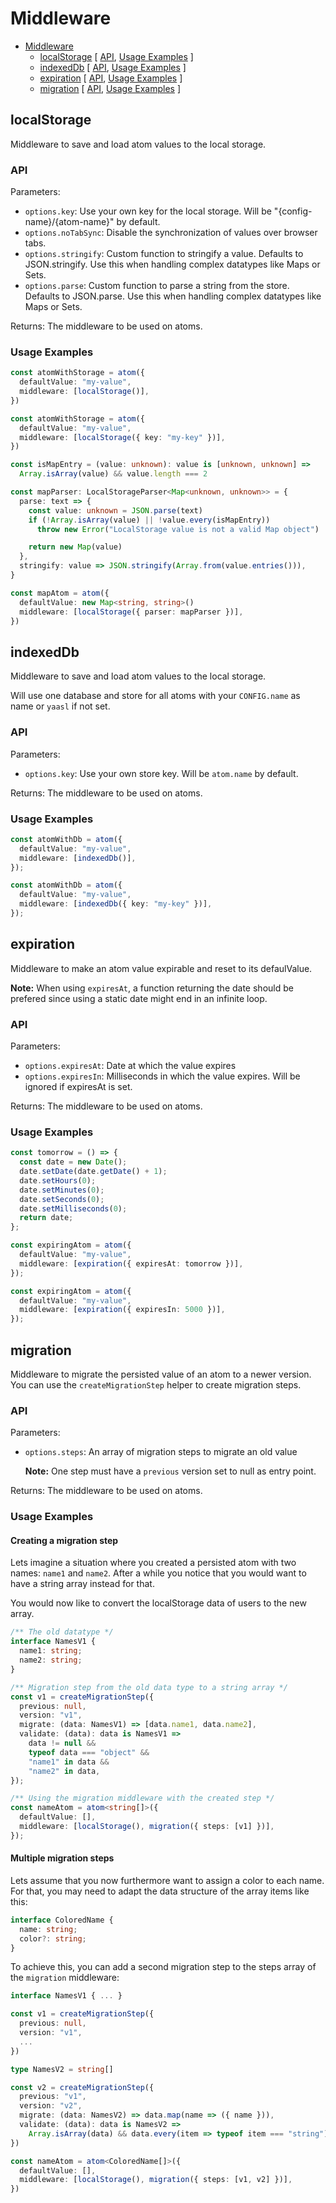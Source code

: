 # Middleware

<!-- >> TOC >> -->

- [Middleware](#middleware)
  - [localStorage](#localstorage) [ [API](#api), [Usage Examples](#usage-examples) ]
  - [indexedDb](#indexeddb) [ [API](#api-1), [Usage Examples](#usage-examples-1) ]
  - [expiration](#expiration) [ [API](#api-2), [Usage Examples](#usage-examples-2) ]
  - [migration](#migration) [ [API](#api-3), [Usage Examples](#usage-examples-3) ]
  <!-- << TOC << -->

## localStorage

Middleware to save and load atom values to the local storage.

### API

Parameters:

- `options.key`: Use your own key for the local storage. Will be "{config-name}/{atom-name}" by default.
- `options.noTabSync`: Disable the synchronization of values over browser tabs.
- `options.stringify`: Custom function to stringify a value. Defaults to JSON.stringify. Use this when handling complex datatypes like Maps or Sets.
- `options.parse`: Custom function to parse a string from the store. Defaults to JSON.parse. Use this when handling complex datatypes like Maps or Sets.

Returns: The middleware to be used on atoms.

### Usage Examples

```ts
const atomWithStorage = atom({
  defaultValue: "my-value",
  middleware: [localStorage()],
})

const atomWithStorage = atom({
  defaultValue: "my-value",
  middleware: [localStorage({ key: "my-key" })],
})

const isMapEntry = (value: unknown): value is [unknown, unknown] =>
  Array.isArray(value) && value.length === 2

const mapParser: LocalStorageParser<Map<unknown, unknown>> = {
  parse: text => {
    const value: unknown = JSON.parse(text)
    if (!Array.isArray(value) || !value.every(isMapEntry))
      throw new Error("LocalStorage value is not a valid Map object")

    return new Map(value)
  },
  stringify: value => JSON.stringify(Array.from(value.entries())),
}

const mapAtom = atom({
  defaultValue: new Map<string, string>()
  middleware: [localStorage({ parser: mapParser })],
})
```

## indexedDb

Middleware to save and load atom values to the local storage.

Will use one database and store for all atoms with your `CONFIG.name`
as name or `yaasl` if not set.

### API

Parameters:

- `options.key`: Use your own store key. Will be `atom.name` by default.

Returns: The middleware to be used on atoms.

### Usage Examples

```ts
const atomWithDb = atom({
  defaultValue: "my-value",
  middleware: [indexedDb()],
});

const atomWithDb = atom({
  defaultValue: "my-value",
  middleware: [indexedDb({ key: "my-key" })],
});
```

## expiration

Middleware to make an atom value expirable and reset to its defaulValue.

**Note:** When using `expiresAt`, a function returning the date should be prefered since using a static date might end in an infinite loop.

### API

Parameters:

- `options.expiresAt`: Date at which the value expires
- `options.expiresIn`: Milliseconds in which the value expires. Will be ignored if expiresAt is set.

Returns: The middleware to be used on atoms.

### Usage Examples

```ts
const tomorrow = () => {
  const date = new Date();
  date.setDate(date.getDate() + 1);
  date.setHours(0);
  date.setMinutes(0);
  date.setSeconds(0);
  date.setMilliseconds(0);
  return date;
};

const expiringAtom = atom({
  defaultValue: "my-value",
  middleware: [expiration({ expiresAt: tomorrow })],
});

const expiringAtom = atom({
  defaultValue: "my-value",
  middleware: [expiration({ expiresIn: 5000 })],
});
```

## migration

Middleware to migrate the persisted value of an atom to a newer version.
You can use the `createMigrationStep` helper to create migration steps.

### API

Parameters:

- `options.steps`: An array of migration steps to migrate an old value

  **Note:** One step must have a `previous` version set to null as entry point.

Returns: The middleware to be used on atoms.

### Usage Examples

#### Creating a migration step

Lets imagine a situation where you created a persisted atom with two names: `name1` and `name2`.
After a while you notice that you would want to have a string array instead for that.

You would now like to convert the localStorage data of users to the new array.

```ts
/** The old datatype */
interface NamesV1 {
  name1: string;
  name2: string;
}

/** Migration step from the old data type to a string array */
const v1 = createMigrationStep({
  previous: null,
  version: "v1",
  migrate: (data: NamesV1) => [data.name1, data.name2],
  validate: (data): data is NamesV1 =>
    data != null &&
    typeof data === "object" &&
    "name1" in data &&
    "name2" in data,
});

/** Using the migration middleware with the created step */
const nameAtom = atom<string[]>({
  defaultValue: [],
  middleware: [localStorage(), migration({ steps: [v1] })],
});
```

#### Multiple migration steps

Lets assume that you now furthermore want to assign a color to each name.
For that, you may need to adapt the data structure of the array items like this:

```ts
interface ColoredName {
  name: string;
  color?: string;
}
```

To achieve this, you can add a second migration step to the steps array of the `migration` middleware:

```ts
interface NamesV1 { ... }

const v1 = createMigrationStep({
  previous: null,
  version: "v1",
  ...
})

type NamesV2 = string[]

const v2 = createMigrationStep({
  previous: "v1",
  version: "v2",
  migrate: (data: NamesV2) => data.map(name => ({ name })),
  validate: (data): data is NamesV2 =>
    Array.isArray(data) && data.every(item => typeof item === "string"),
})

const nameAtom = atom<ColoredName[]>({
  defaultValue: [],
  middleware: [localStorage(), migration({ steps: [v1, v2] })],
})
```
